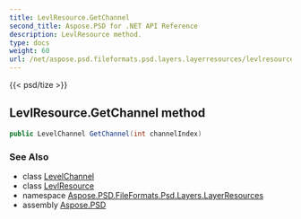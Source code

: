 ```yaml
---
title: LevlResource.GetChannel
second_title: Aspose.PSD for .NET API Reference
description: LevlResource method. 
type: docs
weight: 60
url: /net/aspose.psd.fileformats.psd.layers.layerresources/levlresource/getchannel/
---
```

{{< psd/tize >}}
## LevlResource.GetChannel method

```csharp
public LevelChannel GetChannel(int channelIndex)
```

### See Also

* class [LevelChannel](../../levelchannel/)
* class [LevlResource](../)
* namespace [Aspose.PSD.FileFormats.Psd.Layers.LayerResources](../../levlresource/)
* assembly [Aspose.PSD](../../../)


